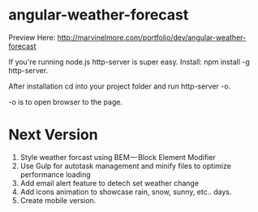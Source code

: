 # angular-weather-forecast

Preview Here: http://marvinelmore.com/portfolio/dev/angular-weather-forecast

If you're running node.js http-server is super easy. Install: npm install -g http-server. 

After installation cd into your project folder and run http-server -o. 

-o is to open browser to the page.

# Next Version

1. Style weather forcast using BEM — Block Element Modifier
2. Use Gulp for autotask management and minify files to optimize performance loading
3. Add email alert feature to detech set weather change
4. Add icons animation to showcase rain, snow, sunny, etc.. days.
5. Create mobile version. 
